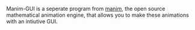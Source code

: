 Manim-GUI is a seperate program from [manim](https://github.com/ManimCommunity/manim), the open source mathematical animation engine, that allows you to make these animations with an intiutive GUI.
